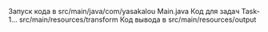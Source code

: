 Запуск кода в  src/main/java/com/yasakalou Main.java
Код для задач Task-1... src/main/resources/transform
Код вывода в src/main/resources/output
